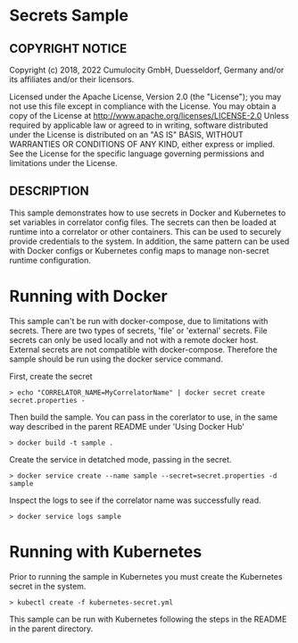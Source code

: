 # Secrets Sample

## COPYRIGHT NOTICE

Copyright (c) 2018, 2022 Cumulocity GmbH, Duesseldorf, Germany and/or its affiliates and/or their licensors.

Licensed under the Apache License, Version 2.0 (the "License"); you may not use this 
file except in compliance with the License. You may obtain a copy of the License at
http://www.apache.org/licenses/LICENSE-2.0
Unless required by applicable law or agreed to in writing, software distributed under the
License is distributed on an "AS IS" BASIS, WITHOUT WARRANTIES OR CONDITIONS OF ANY KIND, 
either express or implied. 
See the License for the specific language governing permissions and limitations under the License.


## DESCRIPTION

This sample demonstrates how to use secrets in Docker and Kubernetes to set variables in correlator
config files. The secrets can then be loaded at runtime into a correlator or other containers. This can be
used to securely provide credentials to the system. In addition, the same pattern can be used with Docker
configs or Kubernetes config maps to manage non-secret runtime configuration.

Running with Docker
==============

This sample can't be run with docker-compose, due to limitations with secrets. There are two types of secrets,
'file' or 'external' secrets. File secrets can only be used locally and not with a remote docker host. External
secrets are not compatible with docker-compose. Therefore the sample should be run using the docker service
command.

First, create the secret

    > echo "CORRELATOR_NAME=MyCorrelatorName" | docker secret create secret.properties -

Then build the sample. You can pass in the corerlator to use, in the same way described in
the parent README under 'Using Docker Hub'

    > docker build -t sample .

Create the service in detatched mode, passing in the secret.

    > docker service create --name sample --secret=secret.properties -d sample

Inspect the logs to see if the correlator name was successfully read.

    > docker service logs sample


Running with Kubernetes
==============

Prior to running the sample in Kubernetes you must create the Kubernetes secret
in the system. 

    > kubectl create -f kubernetes-secret.yml

This sample can be run with Kubernetes following the steps in the README in the
parent directory. 

